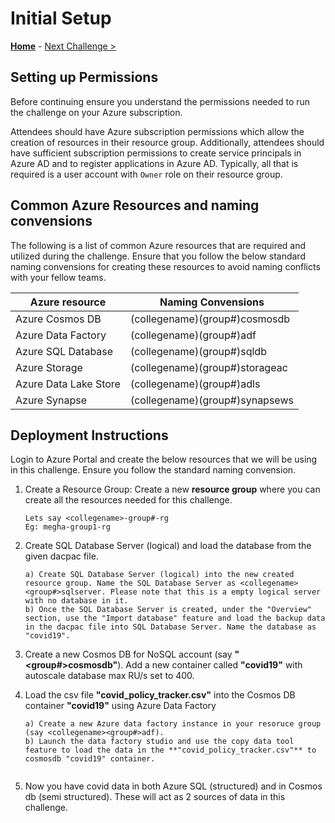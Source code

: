 # Initial Setup

**[Home](../README.md)** - [Next Challenge >](./01-Background.md)

## Setting up Permissions 

Before continuing ensure you understand the permissions needed to run the challenge on your Azure subscription.

Attendees should have Azure subscription permissions which allow the creation of resources in their resource group. Additionally, attendees should have sufficient subscription permissions to create service principals in Azure AD and to register applications in Azure AD. Typically, all that is required is a user account with `Owner` role on their resource group.

## Common Azure Resources and naming convensions

The following is a list of common Azure resources that are required and utilized during the challenge. Ensure that you follow the below standard naming convensions for creating these resources to avoid naming conflicts with your fellow teams.

| Azure resource           | Naming Convensions |
| ------------------------ | --------------------------------------- |
| Azure Cosmos DB          | (collegename)(group#)cosmosdb           |
| Azure Data Factory       | (collegename)(group#)adf                |
| Azure SQL Database       | (collegename)(group#)sqldb              |
| Azure Storage            | (collegename)(group#)storageac          |
| Azure Data Lake Store    | (collegename)(group#)adls               |
| Azure Synapse            | (collegename)(group#)synapsews          |

## Deployment Instructions

   Login to Azure Portal and create the below resources that we will be using in this challenge. Ensure you follow the standard naming convension.
   
1. Create a Resource Group: Create a new **resource group** where you can create all the resources needed for this challenge. 

   ```
   Lets say <collegename>-group#-rg 
   Eg: megha-group1-rg
   ```

2. Create SQL Database Server (logical) and load the database from the given dacpac file. 

    ```
    a) Create SQL Database Server (logical) into the new created resource group. Name the SQL Database Server as <collegename><group#>sqlserver. Please note that this is a empty logical server with no database in it.
    b) Once the SQL Database Server is created, under the "Overview" section, use the "Import database" feature and load the backup data in the dacpac file into SQL Database Server. Name the database as "covid19".
    ```

3. Create a new Cosmos DB for NoSQL account (say **"<collegename><group#>cosmosdb"**). Add a new container called **"covid19"** with autoscale database max RU/s set to 400. 

4. Load the csv file **"covid_policy_tracker.csv"** into the Cosmos DB container **"covid19"** using Azure Data Factory 

    ```
    a) Create a new Azure data factory instance in your resoruce group (say <collegename><group#>adf). 
    b) Launch the data factory studio and use the copy data tool feature to load the data in the **"covid_policy_tracker.csv"** to cosmosdb "covid19" container.
     
    ```

5. Now  you have covid data in both Azure SQL (structured) and in Cosmos db (semi structured). These will act as 2 sources of data in this challenge. 
   
